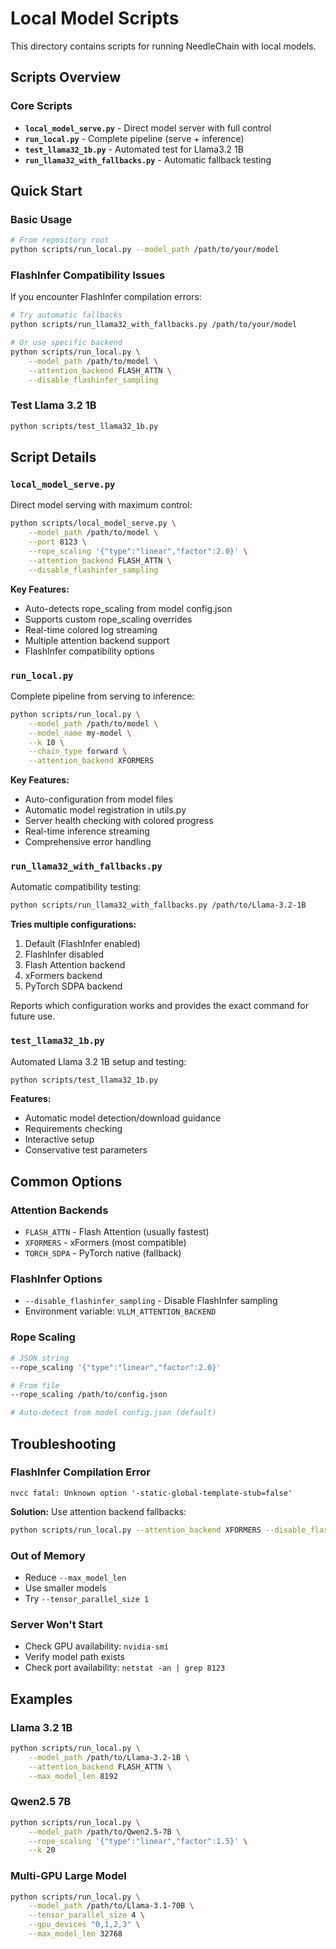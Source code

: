# Local Model Scripts

This directory contains scripts for running NeedleChain with local models.

## Scripts Overview

### Core Scripts

- **`local_model_serve.py`** - Direct model server with full control
- **`run_local.py`** - Complete pipeline (serve + inference)
- **`test_llama32_1b.py`** - Automated test for Llama3.2 1B
- **`run_llama32_with_fallbacks.py`** - Automatic fallback testing

## Quick Start

### Basic Usage

```bash
# From repository root
python scripts/run_local.py --model_path /path/to/your/model
```

### FlashInfer Compatibility Issues

If you encounter FlashInfer compilation errors:

```bash
# Try automatic fallbacks
python scripts/run_llama32_with_fallbacks.py /path/to/your/model

# Or use specific backend
python scripts/run_local.py \
    --model_path /path/to/model \
    --attention_backend FLASH_ATTN \
    --disable_flashinfer_sampling
```

### Test Llama 3.2 1B

```bash
python scripts/test_llama32_1b.py
```

## Script Details

### `local_model_serve.py`

Direct model serving with maximum control:

```bash
python scripts/local_model_serve.py \
    --model_path /path/to/model \
    --port 8123 \
    --rope_scaling '{"type":"linear","factor":2.0}' \
    --attention_backend FLASH_ATTN \
    --disable_flashinfer_sampling
```

**Key Features:**
- Auto-detects rope_scaling from model config.json
- Supports custom rope_scaling overrides  
- Real-time colored log streaming
- Multiple attention backend support
- FlashInfer compatibility options

### `run_local.py`

Complete pipeline from serving to inference:

```bash  
python scripts/run_local.py \
    --model_path /path/to/model \
    --model_name my-model \
    --k 10 \
    --chain_type forward \
    --attention_backend XFORMERS
```

**Key Features:**
- Auto-configuration from model files
- Automatic model registration in utils.py
- Server health checking with colored progress
- Real-time inference streaming
- Comprehensive error handling

### `run_llama32_with_fallbacks.py`

Automatic compatibility testing:

```bash
python scripts/run_llama32_with_fallbacks.py /path/to/Llama-3.2-1B
```

**Tries multiple configurations:**
1. Default (FlashInfer enabled)
2. FlashInfer disabled
3. Flash Attention backend
4. xFormers backend  
5. PyTorch SDPA backend

Reports which configuration works and provides the exact command for future use.

### `test_llama32_1b.py`

Automated Llama 3.2 1B setup and testing:

```bash
python scripts/test_llama32_1b.py
```

**Features:**
- Automatic model detection/download guidance
- Requirements checking
- Interactive setup
- Conservative test parameters

## Common Options

### Attention Backends

- `FLASH_ATTN` - Flash Attention (usually fastest)
- `XFORMERS` - xFormers (most compatible)  
- `TORCH_SDPA` - PyTorch native (fallback)

### FlashInfer Options

- `--disable_flashinfer_sampling` - Disable FlashInfer sampling
- Environment variable: `VLLM_ATTENTION_BACKEND`

### Rope Scaling

```bash
# JSON string
--rope_scaling '{"type":"linear","factor":2.0}'

# From file  
--rope_scaling /path/to/config.json

# Auto-detect from model config.json (default)
```

## Troubleshooting

### FlashInfer Compilation Error

```
nvcc fatal: Unknown option '-static-global-template-stub=false'
```

**Solution:** Use attention backend fallbacks:
```bash
python scripts/run_local.py --attention_backend XFORMERS --disable_flashinfer_sampling
```

### Out of Memory

- Reduce `--max_model_len`
- Use smaller models
- Try `--tensor_parallel_size 1`

### Server Won't Start

- Check GPU availability: `nvidia-smi`
- Verify model path exists
- Check port availability: `netstat -an | grep 8123`

## Examples

### Llama 3.2 1B
```bash
python scripts/run_local.py \
    --model_path /path/to/Llama-3.2-1B \
    --attention_backend FLASH_ATTN \
    --max_model_len 8192
```

### Qwen2.5 7B  
```bash
python scripts/run_local.py \
    --model_path /path/to/Qwen2.5-7B \
    --rope_scaling '{"type":"linear","factor":1.5}' \
    --k 20
```

### Multi-GPU Large Model
```bash
python scripts/run_local.py \
    --model_path /path/to/Llama-3.1-70B \
    --tensor_parallel_size 4 \
    --gpu_devices "0,1,2,3" \
    --max_model_len 32768
```